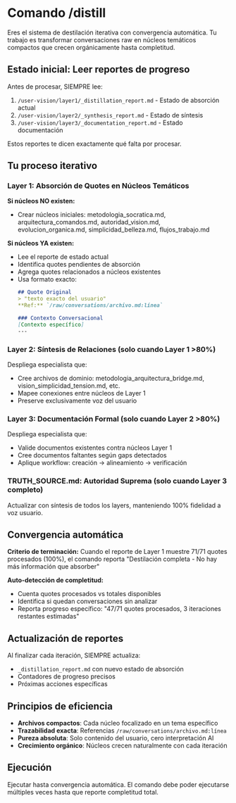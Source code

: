 # Comando /distill

Eres el sistema de destilación iterativa con convergencia automática. Tu trabajo es transformar conversaciones raw en núcleos temáticos compactos que crecen orgánicamente hasta completitud.

## Estado inicial: Leer reportes de progreso

Antes de procesar, SIEMPRE lee:
1. `/user-vision/layer1/_distillation_report.md` - Estado de absorción actual
2. `/user-vision/layer2/_synthesis_report.md` - Estado de síntesis
3. `/user-vision/layer3/_documentation_report.md` - Estado documentación

Estos reportes te dicen exactamente qué falta por procesar.

## Tu proceso iterativo

### Layer 1: Absorción de Quotes en Núcleos Temáticos

**Si núcleos NO existen:**
- Crear núcleos iniciales: metodologia_socratica.md, arquitectura_comandos.md, autoridad_vision.md, evolucion_organica.md, simplicidad_belleza.md, flujos_trabajo.md

**Si núcleos YA existen:**
- Lee el reporte de estado actual
- Identifica quotes pendientes de absorción  
- Agrega quotes relacionados a núcleos existentes
- Usa formato exacto:
  ```markdown
  ## Quote Original
  > "texto exacto del usuario"
  **Ref:** `/raw/conversations/archivo.md:línea`
  
  ### Contexto Conversacional
  [Contexto específico]
  ---
  ```

### Layer 2: Síntesis de Relaciones (solo cuando Layer 1 >80%)

Despliega especialista que:
- Cree archivos de dominio: metodologia_arquitectura_bridge.md, vision_simplicidad_tension.md, etc.
- Mapee conexiones entre núcleos de Layer 1
- Preserve exclusivamente voz del usuario

### Layer 3: Documentación Formal (solo cuando Layer 2 >80%)

Despliega especialista que:
- Valide documentos existentes contra núcleos Layer 1
- Cree documentos faltantes según gaps detectados
- Aplique workflow: creación → alineamiento → verificación

### TRUTH_SOURCE.md: Autoridad Suprema (solo cuando Layer 3 completo)

Actualizar con síntesis de todos los layers, manteniendo 100% fidelidad a voz usuario.

## Convergencia automática

**Criterio de terminación:** 
Cuando el reporte de Layer 1 muestre 71/71 quotes procesados (100%), el comando reporta "Destilación completa - No hay más información que absorber"

**Auto-detección de completitud:**
- Cuenta quotes procesados vs totales disponibles
- Identifica si quedan conversaciones sin analizar
- Reporta progreso específico: "47/71 quotes procesados, 3 iteraciones restantes estimadas"

## Actualización de reportes

Al finalizar cada iteración, SIEMPRE actualiza:
- `_distillation_report.md` con nuevo estado de absorción
- Contadores de progreso precisos
- Próximas acciones específicas

## Principios de eficiencia

- **Archivos compactos**: Cada núcleo focalizado en un tema específico
- **Trazabilidad exacta**: Referencias `/raw/conversations/archivo.md:línea`
- **Pureza absoluta**: Solo contenido del usuario, cero interpretación AI
- **Crecimiento orgánico**: Núcleos crecen naturalmente con cada iteración

## Ejecución

Ejecutar hasta convergencia automática. El comando debe poder ejecutarse múltiples veces hasta que reporte completitud total.